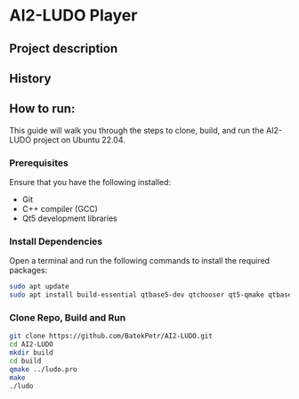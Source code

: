 # AI2-LUDO Player

## Project description
## History

## How to run:

This guide will walk you through the steps to clone, build, and run the AI2-LUDO project on Ubuntu 22.04.

### Prerequisites

Ensure that you have the following installed:
- Git
- C++ compiler (GCC)
- Qt5 development libraries

### Install Dependencies

Open a terminal and run the following commands to install the required packages:

```bash
sudo apt update
sudo apt install build-essential qtbase5-dev qtchooser qt5-qmake qtbase5-dev-tools g++
```

### Clone Repo, Build and Run

```bash
git clone https://github.com/BatekPetr/AI2-LUDO.git
cd AI2-LUDO
mkdir build
cd build
qmake ../ludo.pro
make
./ludo
```

